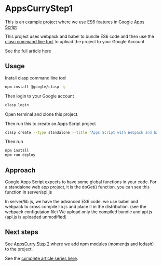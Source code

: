 # AppsCurryStep1
This is an example project where we use ES6 features in [Google Apps Script](https://en.wikipedia.org/wiki/Google_Apps_Script)

This project uses webpack and babel to bundle ES6 code and then use the [clasp command line tool](https://github.com/google/clasp) to upload the project to your Google Account.

See the [full article here](http://blog.gsmart.in/es6-and-npm-modules-in-google-apps-script/)

## Usage

Install clasp command line tool 

```bash
npm install @google/clasp -g
```

Then login to your Google account

```bash
clasp login
```

Open terminal and clone this project.

Then run this to create an Apps Script project 

```bash
clasp create --type standalone --title "Apps Script with Webpack and babel"
```

Then run

```bash
npm install
npm run deploy
```

## Approach

Google Apps Script expects to have some global functions in your code. For a standalone web app project, it is the doGet()
function. you can see this function in server/api.js

In server/lib.js, we have the advanced ES6 code. we use babel and webpack to cross compile lib.js and place it in the distribution. (see the webpack configutaion file) 
We upload only the compiled bundle and api.js (api.js is uploaded unmodified)

## Next steps

See [AppsCurry Step 2](https://github.com/gsmart-in/AppsCurryStep2) where we add npm modules (momentjs and lodash) to the project. 

See the [complete article series here](http://blog.gsmart.in/es6-and-npm-modules-in-google-apps-script/).


